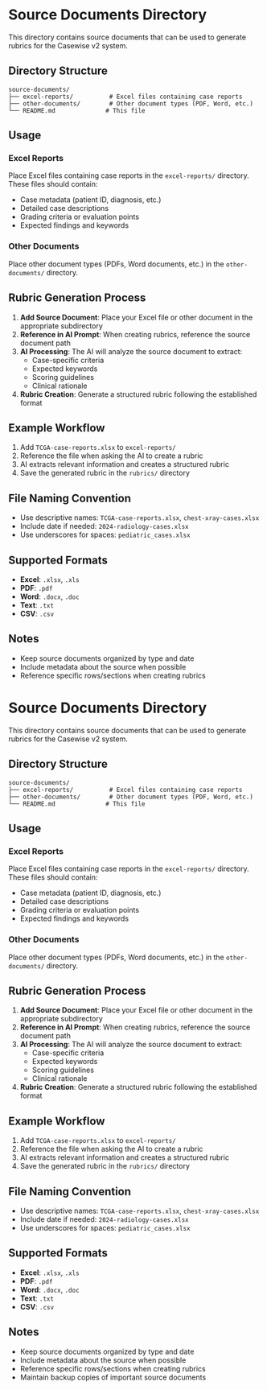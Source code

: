 # Source Documents Directory

This directory contains source documents that can be used to generate rubrics for the Casewise v2 system.

## Directory Structure

```
source-documents/
├── excel-reports/          # Excel files containing case reports
├── other-documents/        # Other document types (PDF, Word, etc.)
└── README.md              # This file
```

## Usage

### Excel Reports
Place Excel files containing case reports in the `excel-reports/` directory. These files should contain:
- Case metadata (patient ID, diagnosis, etc.)
- Detailed case descriptions
- Grading criteria or evaluation points
- Expected findings and keywords

### Other Documents
Place other document types (PDFs, Word documents, etc.) in the `other-documents/` directory.

## Rubric Generation Process

1. **Add Source Document**: Place your Excel file or other document in the appropriate subdirectory
2. **Reference in AI Prompt**: When creating rubrics, reference the source document path
3. **AI Processing**: The AI will analyze the source document to extract:
   - Case-specific criteria
   - Expected keywords
   - Scoring guidelines
   - Clinical rationale
4. **Rubric Creation**: Generate a structured rubric following the established format

## Example Workflow

1. Add `TCGA-case-reports.xlsx` to `excel-reports/`
2. Reference the file when asking the AI to create a rubric
3. AI extracts relevant information and creates a structured rubric
4. Save the generated rubric in the `rubrics/` directory

## File Naming Convention

- Use descriptive names: `TCGA-case-reports.xlsx`, `chest-xray-cases.xlsx`
- Include date if needed: `2024-radiology-cases.xlsx`
- Use underscores for spaces: `pediatric_cases.xlsx`

## Supported Formats

- **Excel**: `.xlsx`, `.xls`
- **PDF**: `.pdf`
- **Word**: `.docx`, `.doc`
- **Text**: `.txt`
- **CSV**: `.csv`

## Notes

- Keep source documents organized by type and date
- Include metadata about the source when possible
- Reference specific rows/sections when creating rubrics
# Source Documents Directory

This directory contains source documents that can be used to generate rubrics for the Casewise v2 system.

## Directory Structure

```
source-documents/
├── excel-reports/          # Excel files containing case reports
├── other-documents/        # Other document types (PDF, Word, etc.)
└── README.md              # This file
```

## Usage

### Excel Reports
Place Excel files containing case reports in the `excel-reports/` directory. These files should contain:
- Case metadata (patient ID, diagnosis, etc.)
- Detailed case descriptions
- Grading criteria or evaluation points
- Expected findings and keywords

### Other Documents
Place other document types (PDFs, Word documents, etc.) in the `other-documents/` directory.

## Rubric Generation Process

1. **Add Source Document**: Place your Excel file or other document in the appropriate subdirectory
2. **Reference in AI Prompt**: When creating rubrics, reference the source document path
3. **AI Processing**: The AI will analyze the source document to extract:
   - Case-specific criteria
   - Expected keywords
   - Scoring guidelines
   - Clinical rationale
4. **Rubric Creation**: Generate a structured rubric following the established format

## Example Workflow

1. Add `TCGA-case-reports.xlsx` to `excel-reports/`
2. Reference the file when asking the AI to create a rubric
3. AI extracts relevant information and creates a structured rubric
4. Save the generated rubric in the `rubrics/` directory

## File Naming Convention

- Use descriptive names: `TCGA-case-reports.xlsx`, `chest-xray-cases.xlsx`
- Include date if needed: `2024-radiology-cases.xlsx`
- Use underscores for spaces: `pediatric_cases.xlsx`

## Supported Formats

- **Excel**: `.xlsx`, `.xls`
- **PDF**: `.pdf`
- **Word**: `.docx`, `.doc`
- **Text**: `.txt`
- **CSV**: `.csv`

## Notes

- Keep source documents organized by type and date
- Include metadata about the source when possible
- Reference specific rows/sections when creating rubrics
- Maintain backup copies of important source documents 